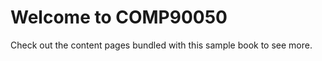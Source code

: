 # Welcome to COMP90050


Check out the content pages bundled with this sample book to see more.

```{tableofcontents}
```
